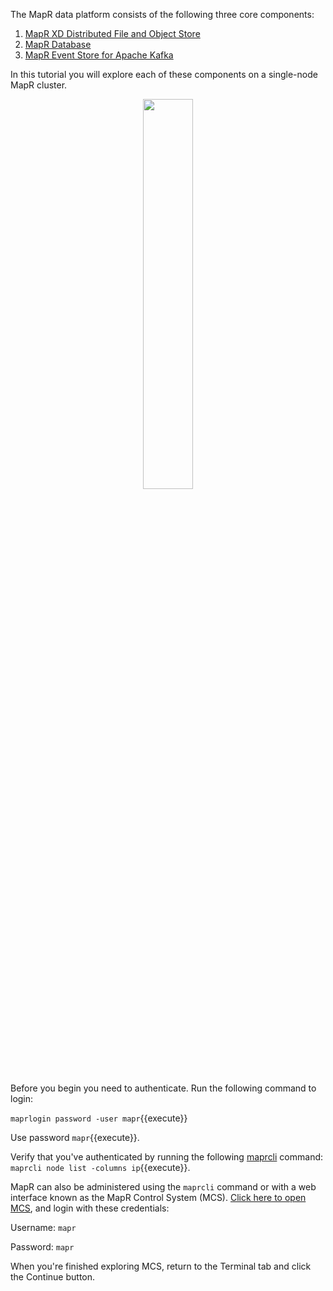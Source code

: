 The MapR data platform consists of the following three core components:

1. [MapR XD Distributed File and Object Store](https://mapr.com/products/mapr-xd/)
2. [MapR Database](https://mapr.com/products/mapr-db/)
3. [MapR Event Store for Apache Kafka](https://mapr.com/products/mapr-streams/)

In this tutorial you will explore each of these components on a single-node MapR cluster.

<p align="center"><img src="https://github.com/mapr-demos/katacoda-scenarios/blob/master/mapr-intro/assets/mapr_logo.png?raw=true" width=40%></p>

Before you begin you need to authenticate. Run the following command to login: 

`maprlogin password -user mapr`{{execute}} 

Use password `mapr`{{execute}}.

Verify that you've authenticated by running the following [maprcli](https://mapr.com/docs/61/ReferenceGuide/maprcli-REST-API-Syntax.html) command: `maprcli node list -columns ip`{{execute}}. 

MapR can also be administered using the `maprcli` command or with a web interface known as the MapR Control System (MCS). [Click here to open MCS](https://[[HOST_SUBDOMAIN]]-8443-[[KATACODA_HOST]].environments.katacoda.com/), and login with these credentials:

Username: `mapr`

Password: `mapr`

When you're finished exploring MCS, return to the Terminal tab and click the Continue button.

